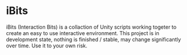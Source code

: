 # iBits

iBits (Interaction Bits) is a collaction of Unity scripts working togeter to create an easy to use interactive environment.
This project is in development state, nothing is finished / stable, may change significantly over time.
Use it to your own risk.
